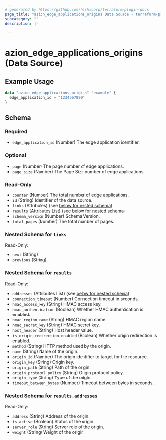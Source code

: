 ```yaml
---
# generated by https://github.com/hashicorp/terraform-plugin-docs
page_title: "azion_edge_applications_origins Data Source - terraform-provider-azion"
subcategory: ""
description: |-
  
---
```


# azion_edge_applications_origins (Data Source)



## Example Usage

```terraform
data "azion_edge_applications_origins" "example" {
  edge_application_id = "1234567890"
}
```

<!-- schema generated by tfplugindocs -->
## Schema

### Required

- `edge_application_id` (Number) The edge application identifier.

### Optional

- `page` (Number) The page number of edge applications.
- `page_size` (Number) The Page Size number of edge applications.

### Read-Only

- `counter` (Number) The total number of edge applications.
- `id` (String) Identifier of the data source.
- `links` (Attributes) (see [below for nested schema](#nestedatt--links))
- `results` (Attributes List) (see [below for nested schema](#nestedatt--results))
- `schema_version` (Number) Schema Version.
- `total_pages` (Number) The total number of pages.

<a id="nestedatt--links"></a>
### Nested Schema for `links`

Read-Only:

- `next` (String)
- `previous` (String)


<a id="nestedatt--results"></a>
### Nested Schema for `results`

Read-Only:

- `addresses` (Attributes List) (see [below for nested schema](#nestedatt--results--addresses))
- `connection_timeout` (Number) Connection timeout in seconds.
- `hmac_access_key` (String) HMAC access key.
- `hmac_authentication` (Boolean) Whether HMAC authentication is enabled.
- `hmac_region_name` (String) HMAC region name.
- `hmac_secret_key` (String) HMAC secret key.
- `host_header` (String) Host header value.
- `is_origin_redirection_enabled` (Boolean) Whether origin redirection is enabled.
- `method` (String) HTTP method used by the origin.
- `name` (String) Name of the origin.
- `origin_id` (Number) The origin identifier to target for the resource.
- `origin_key` (String) Origin key.
- `origin_path` (String) Path of the origin.
- `origin_protocol_policy` (String) Origin protocol policy.
- `origin_type` (String) Type of the origin.
- `timeout_between_bytes` (Number) Timeout between bytes in seconds.

<a id="nestedatt--results--addresses"></a>
### Nested Schema for `results.addresses`

Read-Only:

- `address` (String) Address of the origin.
- `is_active` (Boolean) Status of the origin.
- `server_role` (String) Server role of the origin.
- `weight` (String) Weight of the origin.
